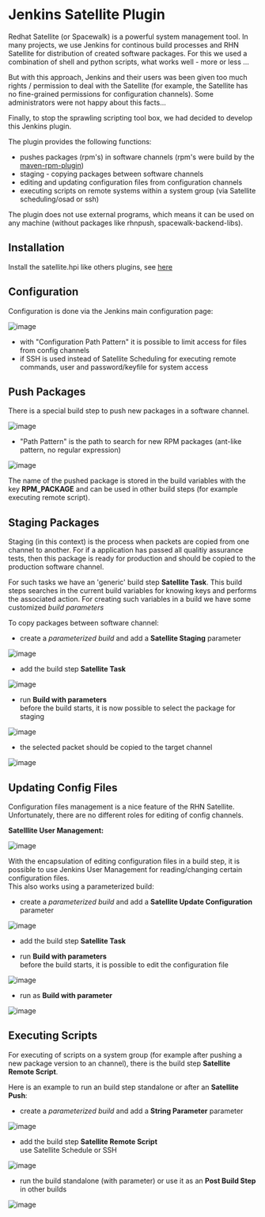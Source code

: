 Jenkins Satellite Plugin
========================


Redhat Satellite (or Spacewalk) is a powerful system management tool. In many projects, we use Jenkins for continous build processes and RHN Satellite for distribution of created software packages. For this we used a combination of shell and python scripts, what works well - more or less ...  

But with this approach, Jenkins and their users was been given too much rights / permission to deal with the Satellite (for example, the Satellite has no fine-grained permissions for configuration channels). Some administrators were not happy about this facts...

Finally, to stop the sprawling scripting tool box, we had decided to develop this Jenkins plugin.

The plugin provides the following functions:

-  pushes packages (rpm's) in software channels (rpm's were build by the [maven-rpm-plugin](http://mojo.codehaus.org/rpm-maven-plugin/))
-  staging - copying packages between software channels
-  editing and updating configuration files from configuration channels
-  executing scripts on remote systems within a system group (via Satellite scheduling/osad or ssh)

The plugin does not use external programs, which means it can be used on any machine (without packages like rhnpush, spacewalk-backend-libs).

Installation
------------
Install the satellite.hpi like others plugins, see [here](https://wiki.jenkins-ci.org/display/JENKINS/Plugins#Plugins-Byhand)
  
Configuration
-------------
Configuration is done via the Jenkins main configuration page:


![image](img/satellite-config.jpg)

- with "Configuration Path Pattern" it is possible to limit access for files from config channels
- if SSH is used instead of Satellite Scheduling for executing remote commands, user and password/keyfile for system access

Push Packages
-------------
There is a special build step to push new packages in a software channel.

![image](img/push-build.jpg)

- "Path Pattern" is the path to search for new RPM packages (ant-like pattern, no regular expression)

![image](img/push-success.jpg)

The name of the pushed package is stored in the build variables with the key **RPM_PACKAGE** and can be used in other build steps (for example executing remote script).

Staging Packages
----------------
Staging (in this context) is the process when packets are copied from one channel to another. For if a application has passed all qualitiy assurance tests, then this package is ready for production and should be copied to the production software channel.

For such tasks we have an 'generic' build step **Satellite Task**. This build steps searches in the current build variables for knowing keys and performs the associated action. For creating such variables in a build we have some customized *build parameters*

To copy packages between software channel:  

- create a *parameterized build* and add a **Satellite Staging** parameter

![image](img/staging-parameter.jpg)

- add the build step **Satellite Task**

![image](img/satellite-task.jpg)

- run **Build with parameters**  
before the build starts, it is now possible to select the package for staging

![image](img/staging-build.jpg) 

- the selected packet should be copied to the target channel

![image](img/staging-success.jpg) 
  
 

Updating Config Files
---------------------
Configuration files management is a nice feature of the RHN Satellite. Unfortunately, there are no different roles for editing of config channels.

**Satelllite User Management:**

![image](img/sat-user-permissions.jpg)

With the encapsulation of editing configuration files in a build step, it is possible to use Jenkins User Management for reading/changing certain configuration files.  
This also works using a parameterized build:
 
- create a *parameterized build* and add a **Satellite Update Configuration** parameter

![image](img/update-cfg-parameter.jpg)

- add the build step **Satellite Task**

- run **Build with parameters**  
before the build starts, it is possible to edit the configuration file

![image](img/update-cfg-build.jpg)

- run as **Build with parameter**

![image](img/update-cfg-success.jpg)



Executing Scripts
-----------------
For executing of scripts on a system group (for example after pushing a new package version to an channel), there is the build step **Satellite Remote Script**.  

Here is an example to run an build step standalone or after an **Satellite Push**:

- create a *parameterized build* and add a **String Parameter** parameter

![image](img/script-parameter.jpg)

- add the build step **Satellite Remote Script**  
  use Satellite Schedule or SSH 

![image](img/script-build.jpg)

- run the build standalone (with parameter) or use it as an **Post Build Step** in other builds

![image](img/script-success.jpg)



